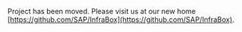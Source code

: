 Project has been moved. Please visit us at our new home [https://github.com/SAP/InfraBox](https://github.com/SAP/InfraBox).
